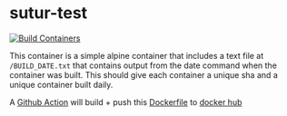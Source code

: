 # sutur-test

[![Build Containers](https://github.com/mathew-fleisch/sutur-test/actions/workflows/build-containers.yaml/badge.svg)](https://github.com/mathew-fleisch/sutur-test/actions/workflows/build-containers.yaml)

This container is a simple alpine container that includes a text file at `/BUILD_DATE.txt` that contains output from the date command when the container was built. This should give each container a unique sha and a unique container built daily.

A [Github Action](.github/workflows/build-containers) will build + push this [Dockerfile](Dockerfile) to [docker hub](https://hub.docker.com/r/mathewfleisch/sutur-test/tags)